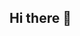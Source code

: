 ## Hi there 👋

<!--
**Sogand-mohamadiPour/sogand-mohamadiPour** is a ✨ _special_ ✨ repository because its `README.md` (this file) appears on your GitHub profile.

- 🔭 I have experience with **HTML, CSS, and Bootstrap** (responsive designs).  
- 🌱 I’m currently learning **JavaScript**.  
- ✨ I have some testing projects and plan to build more!  
- 💬 I’m looking forward to learning **React** after JavaScript.  
- 📫 How to reach me:  
  - 📧 Email: **sogandmohamadipour7@gmail.com**  
  - 📸 Instagram: **[@sogand_mohamadipour](https://www.instagram.com/sogand_mohamadipour/)**  
- ⚡ Fun fact: I was once an **English teacher**!  

-->
